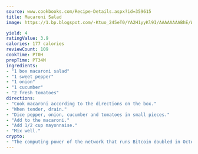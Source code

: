 ```yaml
---
source: www.cookbooks.com/Recipe-Details.aspx?id=359615
title: Macaroni Salad
image: https://1.bp.blogspot.com/-Ktuo_245eT0/YA2H1yyKl9I/AAAAAAAABhE/WMoqSq2tWOcgMkPaLYZ-49h8pVDUUwFCQCLcBGAsYHQ/s307/5.png

yield: 4
ratingValue: 3.9
calories: 177 calories
reviewCount: 109
cookTime: PT0H
prepTime: PT34M
ingredients:
- "1 box macaroni salad"
- "1 sweet pepper"
- "1 onion"
- "1 cucumber"
- "2 fresh tomatoes"
directions:
- "Cook macaroni according to the directions on the box."
- "When tender, drain."
- "Dice pepper, onion, cucumber and tomatoes in small pieces."
- "Add to the macaroni."
- "Add 1/2 cup mayonnaise."
- "Mix well."
crypto:
- "The computing power of the network that runs Bitcoin doubled in October, pushing out all but the most dedicated miners."
---
```

